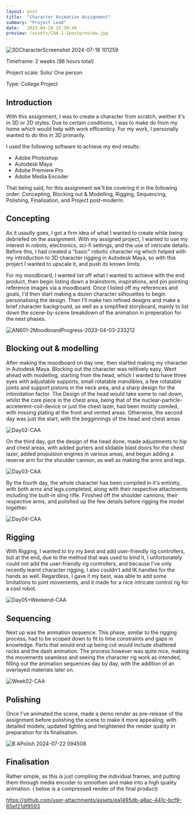 ```yaml
---
layout: post
title:  "Character Animation Assignment"
summary: "Project Lead"
date:   2023-04-20 15:39:40
preview: /assets/CAA 1-1postpreview.jpg
---
```

![3DCharacterScreenshot 2024-07-18 101259](https://github.com/user-attachments/assets/8e60a59e-a981-4336-81d4-f6aa1ac9b5ff)

Timeframe: 2 weeks (96 hours total)

Project scale: Solo/ One person

Type: College Project

Introduction
--

With this assignment, I was to create a character from scratch, weither it's in 3D or 2D styles. Due to certain conditions, I was to make do from my home which would help with work efficenticy. For my work, I personally wanted to do this in 3D primarily. 

I used the following software to achieve my end results:
* Adobe Photoshop
* Autodesk Maya
* Adobe Premiere Pro
* Adobe Media Encoder

That being said, for this assignment we'll be covering it in the following order: Concepting, Blocking out & Modelling, Rigging, Sequencing, Polishing, Finalisation, and Project post-moderm.

Concepting
--

As it usaully goes, I got a firm idea of what I wanted to create while being debriefed on the assignment. With my assigned project, I wanted to use my interest in robots, electronics, sci-fi settings, and the use of intricate details. Before this, I had created a "basic" robotic character rig which helped with my introduction to 3D character rigging in Autodesk Maya, so with this project I wanted to upscale it, and push its known limits.

For my moodboard, I wanted list off what I wanted to achieve with the end product, then begin listing down a brainstorm, inspirations, and pin pointing reference images via a moodboard. Once I listed off my references and goals, I'd then start making a dozen character silhouettes to begin personalising the design. Then I'll make two refined designs and make a brief character background, as well as a simplified storyboard, mainly to list down the scene-by-scene breakdown of the animation in preperation for the next phases.

![AN601-2MoodboardProgress-2023-04-03-233212](https://github.com/user-attachments/assets/2914043b-2eef-46af-8ad7-e7e04c1919d7)


Blocking out & modelling
--

After making the moodboard on day one, then started making my character in Autodesk Maya. Blocking out the character was relitively easy. Went ahead with modelling, starting from the head, which I wanted to have three eyes with adjustable supports, small rotatable mandibles, a few rotatable joints and support pistons in the neck area, and a sharp design for the intimidation factor. The Design of the head would take some to nail down, whilst the core piece in the chest area, being that of the nuclear-particle-accelerent-coil-device or just the chest lazer, had been mostly comiled, with missing plating at the front and vented areas. Otherwise, the second day was just the start, with the begginnings of the head and chest areas.

![Day02-CAA](https://github.com/user-attachments/assets/dc0672e1-7754-451d-8b89-b4d69aa45db5)

On the third day, got the design of the head done, made adjustments to hip and chest areas, with added gurters and slidable blast doors for the chest lazer, added propulsion engines in various areas, and begun adding a reserve arm for the shoulder cannon, as well as making the arms and legs.

![Day03-CAA](https://github.com/user-attachments/assets/e4d97a37-688c-4765-9154-1b537f396b34)


By the fourth day, the whole character has been compiled in it's entirety, with both arms and legs completed, along with their respective attactments including the built-in sling rifle. Finished off the shoulder cannons, their respective arms, and polished up the few details before rigging the model together.

![Day04-CAA](https://github.com/user-attachments/assets/86c05e27-fabc-4ce1-8e38-abf2ca074161)

Rigging
--

With Rigging, I wanted to try my best and add user-friendly rig controllers, but at the end, due to the method that was used to bind it, I unfortunately could not add the user-friendly rig controllers, and because I've only recently learnt character rigging, I also couldn't add IK handles for the hands as well. Regardless, I gave it my best, was able to add some limitations to joint movements, and it made for a nice intricate control rig for a cool robot.

![Day05+Weekend-CAA](https://github.com/user-attachments/assets/14a96e7e-3224-42d8-b391-556f2f698b4b)

Sequencing
--

Next up was the animation sequence. This phase, similar to the rigging process, had to be scoped down to fit to time constraints and gaps in knowledge. Parts that would end up being cut would include shattered rocks and the dash animation. The process however was quite nice, making the movements seamless and seeing the character rig work as intended, filling out the animation sequences day by day, with the addition of an overlayed materials later on.

![Week02-CAA](https://github.com/user-attachments/assets/9b0aee10-5ad2-4ba7-9644-d3d714e2bd27)

Polishing
--

Once I've animated the scene, made a demo render as pre-release of the assignment before polishing the scene to make it more appealing, with detailed models, updated lighting and heightened the render quality in preparation for its finalisation. 

![B APolish 2024-07-22 094508](https://github.com/user-attachments/assets/4c681604-f304-452e-a159-d7cee67a0f2f)

Finalisation
--

Rather simple, as this is just compiling the individual frames, and putting them through media encoder to smoothen and make into a high quality animation.
( below is a compressed render of the final product)

https://github.com/user-attachments/assets/ea1495db-a8ac-441c-bcf9-65ef21df9593




